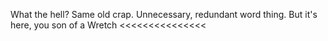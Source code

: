 What the hell? Same old crap. Unnecessary, redundant word thing. But it's here, you son of a Wretch <<<<<<<<<<<<<<<
